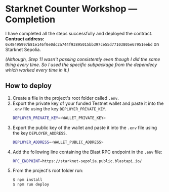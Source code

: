 # Starknet Counter Workshop — Completion

I have completed all the steps successfully and deployed the contract.  
**Contract address:** `0x48495997b81e146f0e0dc2a744f93895015bb397ce55d77103805e67951eebd` on Starknet Sepolia.

*(Although, Step 11 wasn't passing consistently even though I did the same thing every time. So I used the specific subpackage from the dependecy which worked every time in it.)*

## How to deploy

1. Create a file in the project's root folder called `.env`.
2. Export the private key of your funded Testnet wallet and paste it into the `.env` file using the key `DEPLOYER_PRIVATE_KEY`.
   ```bash
   DEPLOYER_PRIVATE_KEY=<WALLET_PRIVATE_KEY>
   ```
3. Export the public key of the wallet and paste it into the `.env` file using the key `DEPLOYER_ADDRESS`.
   ```bash
   DEPLOYER_ADDRESS=<WALLET_PUBLIC_ADDRESS>
   ```
4. Add the following line containing the Blast RPC endpoint in the `.env` file:
   ```bash
   RPC_ENDPOINT=https://starknet-sepolia.public.blastapi.io/
   ```
5. From the project's root folder run:
   ```bash
   $ npm install
   $ npm run deploy
   ```
